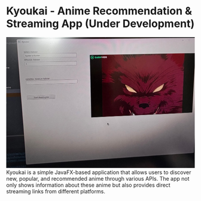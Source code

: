 # Kyoukai - Anime Recommendation & Streaming App (Under Development)
![Sample Prototype Screenshot](barebone-prototype.png)
Kyoukai is a simple JavaFX-based application that allows users to discover new, popular, and recommended anime through various APIs. The app not only shows information about these anime but also provides direct streaming links from different platforms.
